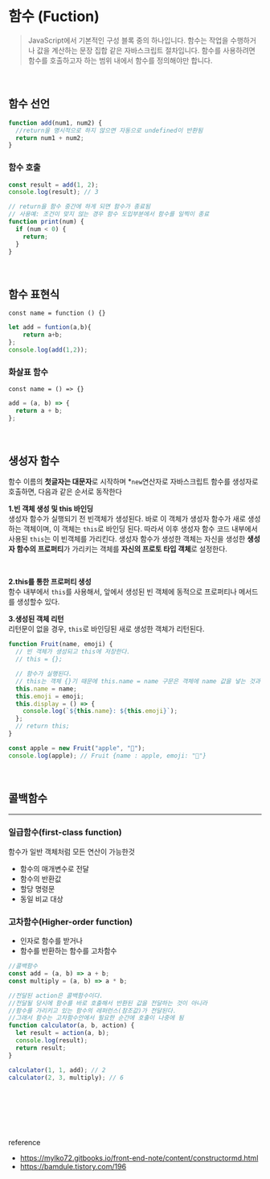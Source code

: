# 함수 (Fuction)

> JavaScript에서 기본적인 구성 블록 중의 하나입니다. 함수는 작업을 수행하거나 값을 계산하는 문장 집합 같은 자바스크립트 절차입니다.
> 함수를 사용하려면 함수를 호출하고자 하는 범위 내에서 함수를 정의해야만 합니다.

<br/>

## 함수 선언


```javascript
function add(num1, num2) {
  //return을 명시적으로 하지 않으면 자동으로 undefined이 반환됨
  return num1 + num2;
}
```

### 함수 호출

```javascript
const result = add(1, 2);
console.log(result); // 3
```

```javascript
// return을 함수 중간에 하게 되면 함수가 종료됨
// 사용예: 조건이 맞지 않는 경우 함수 도입부분에서 함수를 일찍이 종료
function print(num) {
  if (num < 0) {
    return;
  }
}
```

<br/>

## 함수 표현식

`const name = function () {}`

```javascript
let add = funtion(a,b){
    return a+b;
};
console.log(add(1,2));
```

### 화살표 함수

`const name = () => {}`

```javascript
add = (a, b) => {
  return a + b;
};
```

<br/>

## 생성자 함수

함수 이름의 **첫글자는 대문자**로 시작하며 \*`new`연산자로 자바스크립트 함수를 생성자로 호출하면, 다음과 같은 순서로 동작한다
<br/>

**1.빈 객체 생성 및 this 바인딩**
<br/>
생성자 함수가 실행되기 전 빈객체가 생성된다.
바로 이 객체가 생성자 함수가 새로 생성하는 객체이며, 이 객체는 `this`로 바인딩 된다.
따라서 이후 생성자 함수 코드 내부에서 사용된 `this`는 이 빈객체를 가리킨다. 생성자 함수가 생성한 객체는 자신을 생성한 **생성자 함수의 프로퍼티**가 가리키는 객체를 **자신의 프로토 타입 객체**로 설정한다.

<br/>

**2.this를 통한 프로퍼티 생성**<br/>
함수 내부에서 `this`를 사용해서, 앞에서 생성된 빈 객체에 동적으로 프로퍼티나 메서드를 생성할수 있다.
<br/>

**3.생성된 객체 리턴**<br/>
리턴문이 없을 경우, `this`로 바인딩된 새로 생성한 객체가 리턴된다.

```javascript
function Fruit(name, emoji) {
  // 빈 객체가 생성되고 this에 저장한다.
  // this = {};

  // 함수가 실행된다.
  // this는 객체 {}기 때문에 this.name = name 구문은 객체에 name 값을 넣는 것과 같다.
  this.name = name;
  this.emoji = emoji;
  this.display = () => {
    console.log(`${this.name}: ${this.emoji}`);
  };
  // return this;
}

const apple = new Fruit("apple", "🍎");
console.log(apple); // Fruit {name : apple, emoji: "🍎"}
```

<br/>

## 콜백함수

---

### 일급함수(first-class function)

함수가 일반 객체처럼 모든 연산이 가능한것

- 함수의 매개변수로 전달
- 함수의 반환값
- 할당 명령문
- 동일 비교 대상

### 고차함수(Higher-order function)

- 인자로 함수를 받거나
- 함수를 반환하는 함수를 고차함수

```javascript
//콜백함수
const add = (a, b) => a + b;
const multiply = (a, b) => a * b;

//전달된 action은 콜백함수이다.
//전달될 당시에 함수를 바로 호출해서 반환된 값을 전달하는 것이 아니라
//함수를 가리키고 있는 함수의 레퍼런스(참조값)가 전달된다.
//그래서 함수는 고차함수안에서 필요한 순간에 호출이 나중에 됨
function calculator(a, b, action) {
  let result = action(a, b);
  console.log(result);
  return result;
}

calculator(1, 1, add); // 2
calculator(2, 3, multiply); // 6
```

<br/>
<br/>
<br/>
<br/>
<br/>

reference
<br/>

- https://mylko72.gitbooks.io/front-end-note/content/constructormd.html
- https://bamdule.tistory.com/196
